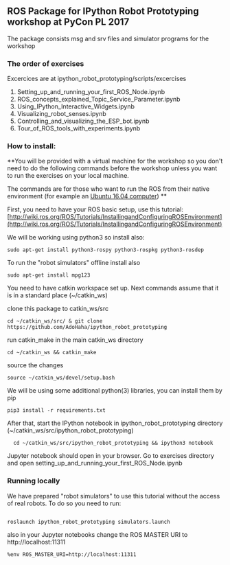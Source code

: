 ## ROS Package for IPython Robot Prototyping workshop at PyCon PL 2017

The package consists msg and srv files and simulator programs for the workshop


### The order of exercises 

Excercices are at ipython_robot_prototyping/scripts/excercises


 1. Setting_up_and_running_your_first_ROS_Node.ipynb
 2. ROS_concepts_explained_Topic_Service_Parameter.ipynb
 3. Using_IPython_Interactive_Widgets.ipynb
 4. Visualizing_robot_senses.ipynb
 5. Controlling_and_visualizing_the_ESP_bot.ipynb
 6. Tour_of_ROS_tools_with_experiments.ipynb


### How to install:

 **You will be provided with a virtual machine for the workshop so
 you don't need to do the following commands before the workshop unless you 
 want to run the exercises on your local machine.

The commands are for those who want to run the ROS from their native environment (for example an [Ubuntu 16.04 computer](http://wiki.ros.org/kinetic/Installation/Ubuntu)) **

First, you need to have your ROS basic setup, use 
this tutorial: [http://wiki.ros.org/ROS/Tutorials/InstallingandConfiguringROSEnvironment](http://wiki.ros.org/ROS/Tutorials/InstallingandConfiguringROSEnvironment)




We will be working using python3 so install also:

```
sudo apt-get install python3-rospy python3-rospkg python3-rosdep

```

To run the "robot simulators" offline install also 


```
sudo apt-get install mpg123
```




You need to have catkin workspace set up. Next commands assume that it is in a standard place (~/catkin_ws)


clone this package to catkin_ws/src

  ```
  cd ~/catkin_ws/src/ & git clone https://github.com/AdoHaha/ipython_robot_prototyping
  ```

run catkin_make in the main catkin_ws directory


  ```
  cd ~/catkin_ws && catkin_make
  ```
  
source the changes


  ```
  source ~/catkin_ws/devel/setup.bash
  ```
 
 We will be using some additional python(3) libraries, you can install them by pip
 
 ```
 pip3 install -r requirements.txt
 ```
 
  
  After that, start the IPython notebook in ipython_robot_prototyping directory (~/catkin_ws/src/ipython_robot_prototyping)
  
  
  ```
    cd ~/catkin_ws/src/ipython_robot_prototyping && ipython3 notebook
  ```
  
  Jupyter notebook should open in your browser. Go to exercises directory and open setting_up_and_running_your_first_ROS_Node.ipynb
  
### Running locally

We have prepared "robot simulators" to use this tutorial without the access of
real robots. To do so you need to run:

```

roslaunch ipython_robot_prototyping simulators.launch 

```

also in your Jupyter notebooks change the ROS MASTER URI to http://localhost:11311

```
%env ROS_MASTER_URI=http://localhost:11311
```
